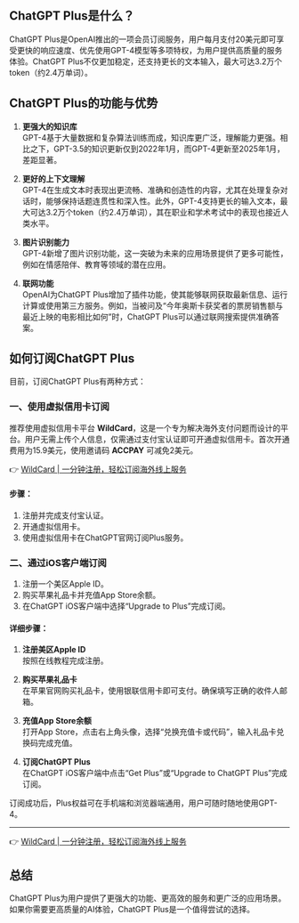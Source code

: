 ## ChatGPT Plus是什么？

ChatGPT Plus是OpenAI推出的一项会员订阅服务，用户每月支付20美元即可享受更快的响应速度、优先使用GPT-4模型等多项特权，为用户提供高质量的服务体验。ChatGPT Plus不仅更加稳定，还支持更长的文本输入，最大可达3.2万个token（约2.4万单词）。

## ChatGPT Plus的功能与优势

1. **更强大的知识库**  
   GPT-4基于大量数据和复杂算法训练而成，知识库更广泛，理解能力更强。相比之下，GPT-3.5的知识更新仅到2022年1月，而GPT-4更新至2025年1月，差距显著。

2. **更好的上下文理解**  
   GPT-4在生成文本时表现出更流畅、准确和创造性的内容，尤其在处理复杂对话时，能够保持话题连贯性和深入性。此外，GPT-4支持更长的输入文本，最大可达3.2万个token（约2.4万单词），其在职业和学术考试中的表现也接近人类水平。

3. **图片识别能力**  
   GPT-4新增了图片识别功能，这一突破为未来的应用场景提供了更多可能性，例如在情感陪伴、教育等领域的潜在应用。

4. **联网功能**  
   OpenAI为ChatGPT Plus增加了插件功能，使其能够联网获取最新信息、运行计算或使用第三方服务。例如，当被问及“今年奥斯卡获奖者的票房销售额与最近上映的电影相比如何”时，ChatGPT Plus可以通过联网搜索提供准确答案。

## 如何订阅ChatGPT Plus

目前，订阅ChatGPT Plus有两种方式：

### 一、使用虚拟信用卡订阅

推荐使用虚拟信用卡平台 **WildCard**，这是一个专为解决海外支付问题而设计的平台。用户无需上传个人信息，仅需通过支付宝认证即可开通虚拟信用卡。首次开通费用为15.9美元，使用邀请码 **ACCPAY** 可减免2美元。

👉 [WildCard | 一分钟注册，轻松订阅海外线上服务](https://bit.ly/bewildcard)

#### 步骤：
1. 注册并完成支付宝认证。
2. 开通虚拟信用卡。
3. 使用虚拟信用卡在ChatGPT官网订阅Plus服务。

### 二、通过iOS客户端订阅

1. 注册一个美区Apple ID。
2. 购买苹果礼品卡并充值App Store余额。
3. 在ChatGPT iOS客户端中选择“Upgrade to Plus”完成订阅。

#### 详细步骤：
1. **注册美区Apple ID**  
   按照在线教程完成注册。

2. **购买苹果礼品卡**  
   在苹果官网购买礼品卡，使用银联信用卡即可支付。确保填写正确的收件人邮箱。

3. **充值App Store余额**  
   打开App Store，点击右上角头像，选择“兑换充值卡或代码”，输入礼品卡兑换码完成充值。

4. **订阅ChatGPT Plus**  
   在ChatGPT iOS客户端中点击“Get Plus”或“Upgrade to ChatGPT Plus”完成订阅。

订阅成功后，Plus权益可在手机端和浏览器端通用，用户可随时随地使用GPT-4。

---

👉 [WildCard | 一分钟注册，轻松订阅海外线上服务](https://bit.ly/bewildcard)

## 总结

ChatGPT Plus为用户提供了更强大的功能、更高效的服务和更广泛的应用场景。如果你需要更高质量的AI体验，ChatGPT Plus是一个值得尝试的选择。